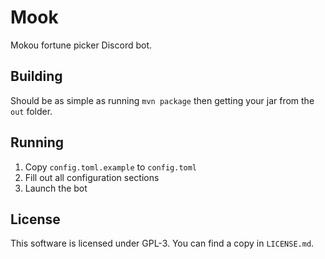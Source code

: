 # Mook

Mokou fortune picker Discord bot.

## Building

Should be as simple as running `mvn package` then getting your jar from the `out` folder.

## Running

1. Copy `config.toml.example` to `config.toml`
2. Fill out all configuration sections
3. Launch the bot

## License

This software is licensed under GPL-3. You can find a copy in `LICENSE.md`.
